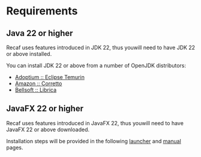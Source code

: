 # Requirements

## Java 22 or higher

Recaf uses features introduced in JDK 22, thus youwill need to have JDK 22 or above installed.

You can install JDK 22 or above from a number of OpenJDK distributors:

- [Adoptium :: Eclipse Temurin](https://adoptium.net/temurin/releases/?version=22&package=jdk)
- [Amazon :: Corretto](https://docs.aws.amazon.com/corretto/latest/corretto-23-ug/downloads-list.html)
- [Bellsoft :: Librica](https://bell-sw.com/pages/downloads/#jdk-23)

## JavaFX 22 or higher

Recaf uses features introduced in JavaFX 22, thus youwill need to have JavaFX 22 or above downloaded.

Installation steps will be provided in the following [launcher](via-launcher.md) and [manual](via-manual.md) pages.